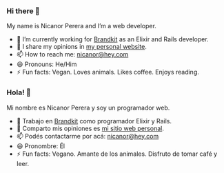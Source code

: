 ### Hi there 👋

My name is Nicanor Perera and I’m a web developer.

- 🔭 I’m currently working for [Brandkit](https://www.brandkit.io/) as an Elixir and Rails developer.
- 💬 I share my opinions in [my personal website](http://nicanor.github.io/).
- 📫 How to reach me: nicanor@hey.com
- 😄 Pronouns: He/Him
- ⚡ Fun facts: Vegan. Loves animals. Likes coffee. Enjoys reading.

### Hola! 👋

Mi nombre es Nicanor Perera y soy un programador web.

- 🔭 Trabajo en [Brandkit](https://www.brandkit.io/) como programador Elixir y Rails.
- 💬 Comparto mis opiniones es [mi sitio web personal](http://nicanor.github.io/).
- 📫 Podés contactarme por acá: nicanor@hey.com
- 😄 Pronombre: Él
- ⚡ Fun facts: Vegano. Amante de los animales. Disfruto de tomar café y leer.
